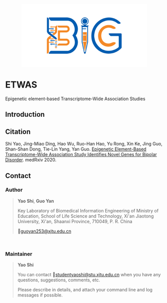 <div align=center>
<img src="./logo/bigc.png" width="400" height="200" slt="bigclogo" align="middle" />
</div>

# ETWAS
Epigenetic element-based Transcriptome-Wide Association Studies
## Introduction
## Citation
Shi Yao, Jing-Miao Ding, Hao Wu, Ruo-Han Hao, Yu Rong, Xin Ke, Jing Guo, Shan-Shan Dong, Tie-Lin Yang, Yan Guo. [Epigenetic Element-Based Transcriptome-Wide Association Study Identifies Novel Genes for Bipolar Disorder](https://www.medrxiv.org/content/10.1101/2020.07.23.20161174v3). medRxiv 2020.
## Contact
### Author
> **Yao Shi**, **Guo Yan**
>
> Key Laboratory of Biomedical Information Engineering of Ministry of Education, School of Life Science and Technology, Xi'an Jiaotong University, Xi'an, Shaanxi Province, 710049, P. R. China
>
> :email:guoyan253@xjtu.edu.cn
<br>

### Maintainer
> **Yao Shi**
>
> You can contact :email:studentyaoshi@stu.xjtu.edu.cn when you have any questions, suggestions, comments, etc.
>
> Please describe in details, and attach your command line and log messages if possible.
<br>
